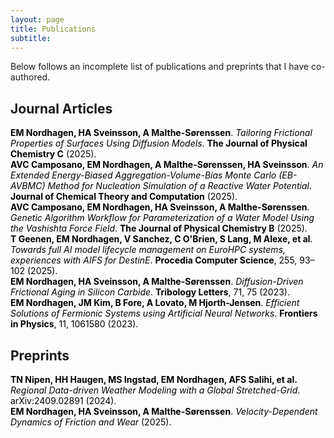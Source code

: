 ```yaml
---
layout: page  
title: Publications  
subtitle:  
---
```


Below follows an incomplete list of publications and preprints that I have co-authored.

## Journal Articles

<a href="https://pubs.acs.org/doi/10.1021/acs.jpcc.5c02768" style="color: black; text-decoration: none;">
  <strong>EM Nordhagen, HA Sveinsson, A Malthe-Sørenssen</strong>. <em>Tailoring Frictional Properties of Surfaces Using Diffusion Models</em>. <strong>The Journal of Physical Chemistry C</strong> (2025).
</a><br>

<a href="https://pubs.acs.org/doi/10.1021/acs.jctc.5c00722" style="color: black; text-decoration: none;">
  <strong>AVC Camposano, EM Nordhagen, A Malthe-Sørenssen, HA Sveinsson</strong>. <em>An Extended Energy-Biased Aggregation-Volume-Bias Monte Carlo (EB-AVBMC) Method for Nucleation Simulation of a Reactive Water Potential</em>. <strong>Journal of Chemical Theory and Computation</strong> (2025).
</a><br>

<a href="https://doi.org/10.1021/acs.jpcb.4c06389" style="color: black; text-decoration: none;">
  <strong>AVC Camposano, EM Nordhagen, HA Sveinsson, A Malthe-Sørenssen</strong>. <em>Genetic Algorithm Workflow for Parameterization of a Water Model Using the Vashishta Force Field</em>. <strong>The Journal of Physical Chemistry B</strong> (2025).
</a><br>

<a href="https://www.sciencedirect.com/science/article/pii/S1877050925006258" style="color: black; text-decoration: none;">
  <strong>T Geenen, EM Nordhagen, V Sanchez, C O'Brien, S Lang, M Alexe, et al</strong>. <em>Towards full AI model lifecycle management on EuroHPC systems, experiences with AIFS for DestinE</em>. <strong>Procedia Computer Science</strong>, 255, 93–102 (2025).
</a><br>

<a href="https://doi.org/10.1007/s11249-023-01762-z" style="color: black; text-decoration: none;">
  <strong>EM Nordhagen, HA Sveinsson, A Malthe-Sørenssen</strong>. <em>Diffusion-Driven Frictional Aging in Silicon Carbide</em>. <strong>Tribology Letters</strong>, 71, 75 (2023).
</a><br>

<a href="https://www.frontiersin.org/articles/10.3389/fphy.2023.1061580" style="color: black; text-decoration: none;">
  <strong>EM Nordhagen, JM Kim, B Fore, A Lovato, M Hjorth-Jensen</strong>. <em>Efficient Solutions of Fermionic Systems using Artificial Neural Networks</em>. <strong>Frontiers in Physics</strong>, 11, 1061580 (2023).
</a><br>

## Preprints

<a href="http://arxiv.org/abs/2409.02891" style="color: black; text-decoration: none;">
  <strong>TN Nipen, HH Haugen, MS Ingstad, EM Nordhagen, AFS Salihi, et al.</strong> <em>Regional Data-driven Weather Modeling with a Global Stretched-Grid</em>. arXiv:2409.02891 (2024).
</a><br>

<a href="https://www.researchsquare.com/article/rs-6330930/v1" style="color: black; text-decoration: none;">
  <strong>EM Nordhagen, HA Sveinsson, A Malthe-Sørenssen</strong>. <em>Velocity-Dependent Dynamics of Friction and Wear</em> (2025).
</a><br>

